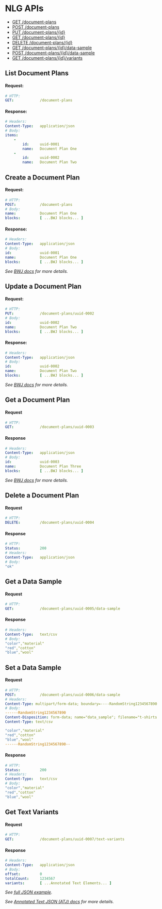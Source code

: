#   NLG APIs

*   [GET /document-plans](#list-document-plans)
*   [POST /document-plans](#create-a-document-plan)
*   [PUT /document-plans/{id}](#update-a-document-plan)
*   [GET /document-plans/{id}](#get-a-document-plan)
*   [DELETE /document-plans/{id}](#delete-a-document-plan)
*   [GET /document-plans/{id}/data-sample](#get-a-data-sample)
*   [POST /document-plans/{id}/data-sample](#set-a-data-sample)
*   [GET /document-plans/{id}/variants](#get-text-variants)

##  List Document Plans

####    Request:
```yaml
# HTTP:
GET:            /document-plans
```

####    Response:
```yaml
# Headers:
Content-Type:   application/json
# Body:
items:
    -
        id:     uuid-0001
        name:   Document Plan One
    -
        id:     uuid-0002
        name:   Document Plan Two
```

##  Create a Document Plan

####    Request:
```yaml
# HTTP:
POST:           /document-plans
# Body:
name:           Document Plan One
blocks:         [ ...BWJ blocks... ]
```

####    Response:
```yaml
# Headers:
Content-Type:   application/json
# Body:
id:             uuid-0001
name:           Document Plan One
blocks:         [ ...BWJ blocks... ]
```

_See [BWJ docs][BWJ] for more details._

##  Update a Document Plan

####    Request:
```yaml
# HTTP:
PUT:            /document-plans/uuid-0002
# Body:
id:             uuid-0002
name:           Document Plan Two
blocks:         [ ...BWJ blocks... ]
```

####    Response:
```yaml
# Headers:
Content-Type:   application/json
# Body:
id:             uuid-0002
name:           Document Plan Two
blocks:         [ ...BWJ blocks... ]
```

_See [BWJ docs][BWJ] for more details._

##  Get a Document Plan

####    Request
```yaml
# HTTP:
GET:            /document-plans/uuid-0003
```

####    Response
```yaml
# Headers:
Content-Type:   application/json
# Body:
id:             uuid-0003
name:           Document Plan Three
blocks:         [ ...BWJ blocks... ]
```

_See [BWJ docs][BWJ] for more details._

##  Delete a Document Plan

####    Request
```yaml
# HTTP:
DELETE:         /document-plans/uuid-0004
```

####    Response
```yaml
# HTTP:
Status:         200
# Headers:
Content-Type:   application/json
# Body:
"ok"
```

##  Get a Data Sample

####    Request
```yaml
# HTTP:
GET:            /document-plans/uuid-0005/data-sample
```

####    Response
```yaml
# Headers:
Content-Type:   text/csv
# Body:
"color","material"
"red","cotton"
"blue","wool"
```

##  Set a Data Sample

####    Request
```yaml
# HTTP:
POST:           /document-plans/uuid-0006/data-sample
# Headers:
Content-Type: multipart/form-data; boundary=----RandomString1234567890
# Body:
------RandomString1234567890
Content-Disposition: form-data; name="data_sample"; filename="t-shirts.csv"
Content-Type: text/csv

"color","material"
"red","cotton"
"blue","wool"
------RandomString1234567890--
```

####    Response
```yaml
# HTTP:
Status:         200
# Headers:
Content-Type:   text/csv
# Body:
"color","material"
"red","cotton"
"blue","wool"
```

##  Get Text Variants

####    Request
```yaml
# HTTP:
GET:            /document-plans/uuid-0007/text-variants
```

####    Response
```yaml
# Headers:
Content-Type:   application/json
# Body:
offset:         0
totalCount:     1234567
variants:       [ ...Annotated Text Elements... ]
```

_See [full JSON example][Variants]._

_See [Annotated Text JSON (ATJ) docs][ATJ] for more details._

[ATJ]:          annotated-text-json.md
[BWJ]:          blockly-workspace-json.md
[Variants]:     variants-examples.json
